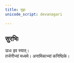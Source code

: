 ```yaml
---
title: मुद्राः
unicode_script: devanagari  
  
---
```


## सुरभिः

ऊधः इव स्यात्।  
तर्जनीभ्यां मध्यमे। अनामिकाभ्यां कनिष्ठिके।
